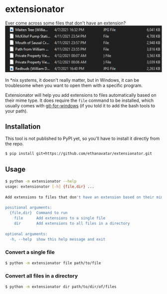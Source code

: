 # extensionator

Ever come across some files that don't have an extension?
![example](./static/example-files.png)

In *nix systems, it doesn't really matter, but in Windows, it can be troublesome when you want to open them with a specific program.

Extensionator will help you add extensions to files automatically based on their mime type. It does require the `file` command to be installed, which usually comes with [git-for-windows](https://github.com/git-for-windows/git) (if you told it to add the bash tools to your path).

## Installation

This tool is not published to PyPI yet, so you'll have to install it directly from the repo.
```bash
$ pip install git+https://github.com/ethanavatar/extensionator.git
```

## Usage

```bash
$ python -m extensionator --help
usage: extensionator [-h] {file,dir} ...

Add extensions to files that don't have an extension based on their mime type.

positional arguments:
  {file,dir}  Command to run
    file      Add extensions to a single file
    dir       Add extensions to all files in a directory

optional arguments:
  -h, --help  show this help message and exit
```

### Convert a single file

```bash
$ python -m extensionator file path/to/file
```

### Convert all files in a directory

```bash
$ python -m extensionator dir path/to/dir/of/files
```